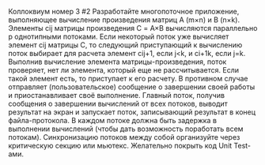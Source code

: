 Коллоквиум номер 3
#2
Разработайте многопоточное приложение, выполняющее вычисление произведения матриц A (m×n) и B (n×k).
Элементы cij матрицы произведения С = A×B вычисляются параллельно p однотипными потоками.
Если некоторый поток уже вычисляет элемент cij матрицы C, 
то следующий приступающий к вычислению поток выбирает для расчета элемент cij+1, если j<k, и ci+1k, если j=k.
Выполнив вычисление элемента матрицы-произведения, поток проверяет, нет ли элемента, который еще не рассчитывается. 
Если такой элемент есть, то приступает к его расчету. В противном случае отправляет (пользовательское) 
сообщение о завершении своей работы и приостанавливает своё выполнение. 
Главный поток, получив сообщения о завершении вычислений от всех потоков, выводит результат на экран и запускает поток, 
записывающий результат в конец файла-протокола. В каждом потоке должна быть задержка в выполнении вычислений 
(чтобы дать возможность поработать всем потокам).
Синхронизацию потоков между собой организуйте через критическую секцию или мьютекс. 
Желательно покрыть код Unit Test-ами.

